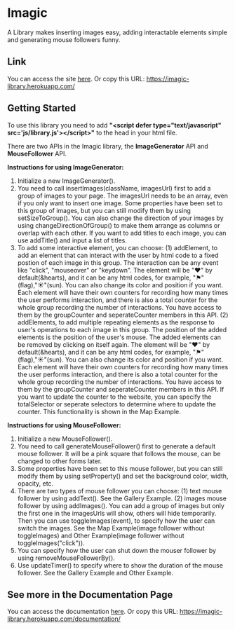 # Imagic

A Library makes inserting images easy, adding interactable elements simple and generating mouse followers funny.

## Link

You can access the site [here](https://imagic-library.herokuapp.com/). Or copy this URL: https://imagic-library.herokuapp.com/

## Getting Started

To use this library you need to add **"&lt;script defer type="text/javascript" src='js/library.js'&gt;&lt;/script&gt;"**</b> to the head in your html file.</h4>

There are two APIs in the Imagic library, the **ImageGenerator** API and **MouseFollower** API.

**Instructions for using ImageGenerator:**

1. Initialize a new ImageGenerator().
2. You need to call insertImages(className, imagesUrl) first to add a group of images to your page. The imagesUrl needs to be an array, even if you only want to insert one image. Some properties have been set to this group of images, but you can still modify them by using setSizeToGroup(). You can also change the direction of your images by using changeDirectionOfGroup() to make them arrange as columns or overlap with each other. If you want to add titles to each image, you can use addTitle() and input a list of titles.
3. To add some interactive element, you can choose:
   (1) addElement, to add an element that can interact with the user by html code to a fixed postion of each image in this group. The interaction can be any event like "click", "mouseover" or "keydown". The element will be "♥" by default(&hearts), and it can be any html codes, for example, "⚑"(flag),"☀"(sun). You can also change its color and position if you want. Each element will have their own counters for recording how many times the user performs interaction, and there is also a total counter for the whole group recording the number of interactions. You have access to them by the groupCounter and seperateCounter members in this API.
   (2) addElements, to add multiple repeating elements as the response to user's operations to each image in this group. The position of the added elements is the position of the user's mouse. The added elements can be removed by clicking on itself again. The element will be "♥" by default(&hearts), and it can be any html codes, for example, "⚑"(flag),"☀"(sun). You can also change its color and position if you want. Each element will have their own counters for recording how many times the user performs interaction, and there is also a total counter for the whole group recording the number of interactions. You have access to them by the groupCounter and seperateCounter members in this API. If you want to update the counter to the website, you can specify the totalSelector or seperate selectors to determine where to update the counter. This functionality is shown in the Map Example.

**Instructions for using MouseFollower:**

1. Initialize a new MouseFollower().
2. You need to call generateMouseFollower() first to generate a default mouse follower. It will be a pink square that follows the mouse, can be changed to other forms later.
3. Some properties have been set to this mouse follower, but you can still modify them by using setProperty() and set the background color, width, opacity, etc.
4. There are two types of mouse follower you can choose:
   (1) text mouse follower by using addText(). See the Gallery Example.
   (2) images mouse follower by using addImages(). You can add a group of images but only the first one in the imagesUrls will show, others will hide temporarily. Then you can use toggleImages(event), to specify how the user can switch the images. See the Map Example(image follower without toggleImages) and Other Example(image follower without toggleImages("click")).
5. You can specify how the user can shut down the mouser follower by using removeMouseFollowerBy().
6. Use updateTimer() to specify where to show the duration of the mouse follower. See the Gallery Example and Other Example.

## See more in the Documentation Page

You can access the documentation [here](https://imagic-library.herokuapp.com/documentation/). Or copy this URL: https://imagic-library.herokuapp.com/documentation/
